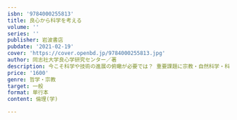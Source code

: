 ```yaml
---
isbn: '9784000255813'
title: 良心から科学を考える
volume: ''
series: ''
publisher: 岩波書店
pubdate: '2021-02-19'
cover: 'https://cover.openbd.jp/9784000255813.jpg'
author: 同志社大学良心学研究センター／著
description: 今こそ科学や技術の進展の俯瞰が必要では？ 重要課題に宗教・自然科学・科学史などの研究者14名が答える。
price: '1600'
genre: 哲学・宗教
target: 一般
format: 単行本
content: 倫理(学)

---
```


